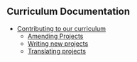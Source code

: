 ## Curriculum Documentation

+ [Contributing to our curriculum](contributing.md)
  + [Amending Projects](amending.md)
  + [Writing new projects](projects.md)
  + [Translating projects](translating.md)
